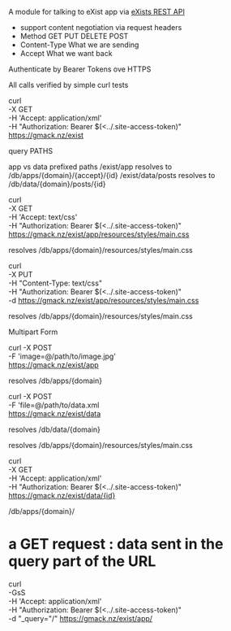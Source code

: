<!--

-->

A module for talking to eXist app via 
[ eXists REST API ](http://exist-db.org/exist/apps/doc/devguide_rest.xml)

- support content negotiation via request headers
 - Method        GET PUT DELETE POST
 - Content-Type  What we are sending
 - Accept        What we want back

Authenticate by Bearer Tokens ove HTTPS

All calls verified by simple curl tests 

curl \
 -X GET \
 -H 'Accept: application/xml' \
 -H "Authorization: Bearer $(<../.site-access-token)" \
 https://gmack.nz/exist

query PATHS

app vs data prefixed paths
/exist/app  resolves to /db/apps/{domain}/{accept}/{id}
/exist/data/posts resolves to /db/data/{domain}/posts/{id}

curl \
 -X GET \
 -H 'Accept: text/css' \
 -H "Authorization: Bearer $(<../.site-access-token)" \
 https://gmack.nz/exist/app/resources/styles/main.css

 resolves /db/apps/{domain}/resources/styles/main.css


curl \
 -X PUT \
 -H "Content-Type: text/css" \
 -H "Authorization: Bearer $(<../.site-access-token)" \
 -d 
 https://gmack.nz/exist/app/resources/styles/main.css

 resolves /db/apps/{domain}/resources/styles/main.css


Multipart Form

curl -X POST \
 -F 'image=@/path/to/image.jpg' \
 https://gmack.nz/exist/app

 resolves /db/apps/{domain}

curl -X POST \
 -F 'file=@/path/to/data.xml \
 https://gmack.nz/exist/data

 resolves /db/data/{domain}

  
 resolves /db/apps/{domain}/resources/styles/main.css

curl \
 -X GET \
 -H 'Accept: application/xml' \
 -H "Authorization: Bearer $(<../.site-access-token)" \
 https://gmack.nz/exist/data/{id}

/db/apps/{domain}/


#  a GET request : data sent in the query part of the URL

curl \
 -GsS \
 -H 'Accept: application/xml' \
 -H "Authorization: Bearer $(<../.site-access-token)" \
 -d "_query="/"
 https://gmack.nz/exist/app/
 





